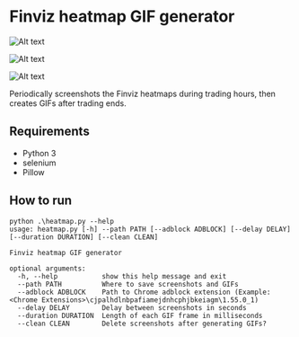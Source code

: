 # Finviz heatmap GIF generator

![Alt text](gifs/SP500.gif?raw=true)

![Alt text](gifs/FULL.gif?raw=true)

![Alt text](gifs/WORLD.gif?raw=true)

Periodically screenshots the Finviz heatmaps during trading hours, then creates GIFs 
after trading ends.

## Requirements
- Python 3
- selenium
- Pillow

## How to run
```
python .\heatmap.py --help
usage: heatmap.py [-h] --path PATH [--adblock ADBLOCK] [--delay DELAY] [--duration DURATION] [--clean CLEAN]

Finviz heatmap GIF generator

optional arguments:
  -h, --help           show this help message and exit
  --path PATH          Where to save screenshots and GIFs
  --adblock ADBLOCK    Path to Chrome adblock extension (Example: <Chrome Extensions>\cjpalhdlnbpafiamejdnhcphjbkeiagm\1.55.0_1)
  --delay DELAY        Delay between screenshots in seconds
  --duration DURATION  Length of each GIF frame in milliseconds
  --clean CLEAN        Delete screenshots after generating GIFs?
```
